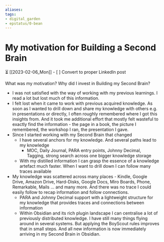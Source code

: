```yaml
---
aliases: 
tags: 
- digital_garden
- epstatus/0-bean
---
```

# My motivation for Building a Second Brain

⏳ [[2023-02-06_Mon]] - [ ] Convert to proper LinkedIn post

What was my motivation? Why did I invest in Building my Second Brain?
+ I was not satisfied with the way of working with my previous learnings. I read a lot but lost much of this information.
+ I felt lost when it came to work with previous acquired knowledge. As soon as I wanted to drill down and share my knowledge with others e.g. in presentations or directly, I often roughly remembered where I got this insights from. And it took me additional effort that mostly felt wasteful to exactly find the information - the page in a book, the picture I remembered, the workshop I ran, the presentation I gave.
+ Since I started working with my Second Brain that changed
	+ I have several anchors for my knowledge. And several paths lead to my knowledge
		+ MOC, Daily Journal, PARA entry points, Johnny Decimal, Tagging, strong search across one bigger knowledge storage
	+ With my distilled information I can grasp the essence of a knowledge artefact much faster. When I want to drill down I can follow many traces available
+ My knowledge was scattered across many places - Kindle, Google Drive, Amazon Drive, Hard-Disks, Google Docs, Miro Boards, Phone, Remarkable, Mails ... and many more. And there was no trace I could easily follow to recap information and follow connections.
	+ PARA and Johnny Decimal support with a lightweight structure for my knowledge that provides traces and connections between information
	+ Within Obsidian and its rich plugin landscape I can centralise a lot of previously distributed knowledge. I have still many things flying around in several systems. But applying the BoyScout rules improves that in small steps. And all new information is now immediately arriving in my Second Brain in Obsidian.